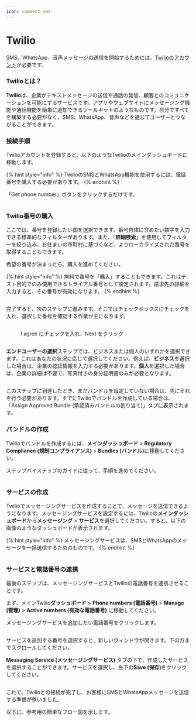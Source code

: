 ```yaml
---
icon: comment-sms
---
```


# Twilio

SMS、WhatsApp、音声メッセージの送信を開始するためには、[Twilioのアカウント](https://www.twilio.com/ja-jp)が必要です。

### **Twilioとは？**

**Twilio**は、企業がテキストメッセージの送信や通話の発信、顧客とのコミュニケーションを可能にするサービスです。アプリやウェブサイトにメッセージング機能や通話機能を簡単に追加できるツールキットのようなものです。自分ですべてを構築する必要がなく、SMS、WhatsApp、音声などを通じてユーザーとつながることができます。

### **接続手順**

Twilioアカウントを登録すると、以下のようなTwilioのメインダッシュボードに移動します。

{% hint style="info" %}
TwilioのSMSとWhatsApp機能を使用するには、電話番号を購入する必要があります。
{% endhint %}

&#x20;「Get phone number」ボタンをクリックするだけです。

<figure><img src="../.gitbook/assets/image-36.png" alt=""><figcaption></figcaption></figure>

### Twilio番号の購入

ここでは、番号を登録したい国を選択できます。番号自体に含めたい数字を入力できる標準的なフィルターがあります。また、「**詳細検索**」を使用してフィルターを絞り込み、お住まいの市町村に基づくなど、よりローカライズされた番号を取得することもできます。

希望の番号が決まったら、購入を進めてください。

{% hint style="info" %}
無料で番号を「購入」することもできます。これはテスト目的でのみ使用できるトライアル番号として設定されます。請求先の詳細を入力すると、その番号が有効になります。
{% endhint %}

<figure><img src="../.gitbook/assets/image-37.png" alt=""><figcaption></figcaption></figure>

完了すると、次のステップに進みます。そこではチェックボックスにチェックを入れ、選択した番号を確認する作業が主になります。

<figure><img src="../.gitbook/assets/image-38.png" alt=""><figcaption><p>I agree にチェックを入れ、Next をクリック</p></figcaption></figure>

<figure><img src="../.gitbook/assets/image-39.png" alt=""><figcaption></figcaption></figure>

**エンドユーザーの選択**ステップでは、ビジネスまたは個人のいずれかを選択できます。これはあなたの状況に応じて選択してください。例えば、**ビジネス**を選択した場合は、企業の認証情報を入力する必要があります。**個人**を選択した場合は、企業の詳細は不要で、写真付きの身分証明書のみが必要となります。

<figure><img src="../.gitbook/assets/image-40.png" alt=""><figcaption></figcaption></figure>

このステップに到達したとき、まだバンドルを設定していない場合は、先にそれを行う必要があります。すでにTwilioでバンドルを作成している場合は、「Assign Approved Bundle (承認済みバンドルの割り当て)」タブに表示されます。

### バンドルの作成

Twilioでバンドルを作成するには、**メインダッシュボード** > **Regulatory Compliance (規制コンプライアンス)** > **Bundles (バンドル)**&#x306B;移動してください。&#x20;

ステップバイステップのガイドに従って、手順を進めてください。

<figure><img src="../.gitbook/assets/image-41.png" alt=""><figcaption></figcaption></figure>

### サービスの作成

Twilioでメッセージングサービスを作成することで、メッセージを送信できるようになります。メッセージングサービスを設定するには、Twilioの**メインダッシュボード**から**メッセージング** > **サービス**を選択してください。すると、以下の画像のようなダッシュボードが表示されます。

{% hint style="info" %}
メッセージングサービスは、SMSとWhatsAppのメッセージを一括送信するためのものです。
{% endhint %}

<figure><img src="../.gitbook/assets/image-42.png" alt=""><figcaption></figcaption></figure>

### サービスと電話番号の連携

最後のステップは、メッセージングサービスとTwilioの電話番号を連携させることです。

まず、メインTwilio**ダッシュボード** > **Phone numbers (電話番号)** > **Manage (管理)** > **Active numbers (有効な電話番号)** に移動してください。

メッセージングサービスを追加したい電話番号をクリックします。

<figure><img src="../.gitbook/assets/image-43.png" alt=""><figcaption></figcaption></figure>

サービスを追加する番号を選択すると、新しいウィンドウが開きます。下の方までスクロールしてください。

**Messaging Service (メッセージングサービス)** タブの下で、作成したサービスを選択することができます。サービスを選択し、左下の**Save (保存)**&#x3092;クリックしてください。

<figure><img src="../.gitbook/assets/image-44.png" alt=""><figcaption></figcaption></figure>

これで、Twilioとの接続が完了し、お客様にSMSとWhatsAppメッセージを送信する準備が整いました。

以下に、参考用の簡単なフロー図を示します。

<figure><img src="../.gitbook/assets/image.webp" alt=""><figcaption></figcaption></figure>

